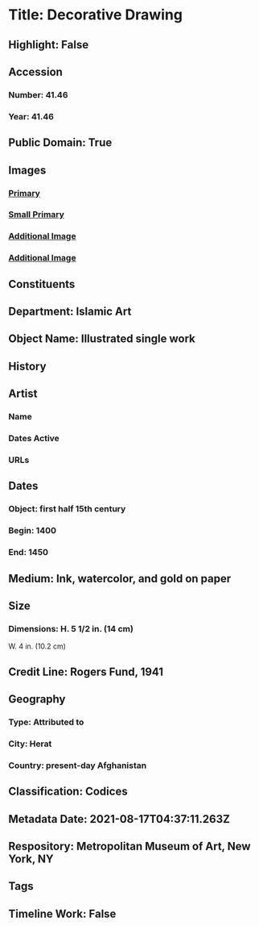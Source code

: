# Title: Decorative Drawing
## Highlight: False
## Accession
### Number: 41.46
### Year: 41.46
## Public Domain: True
## Images
### [Primary](https://images.metmuseum.org/CRDImages/is/original/sf41-46r.jpg)
### [Small Primary](https://images.metmuseum.org/CRDImages/is/web-large/sf41-46r.jpg)
### [Additional Image](https://images.metmuseum.org/CRDImages/is/original/123379.jpg)
### [Additional Image](https://images.metmuseum.org/CRDImages/is/original/sf41-46v.jpg)
## Constituents
## Department: Islamic Art
## Object Name: Illustrated single work
## History
## Artist
### Name
### Dates Active
### URLs
## Dates
### Object: first half 15th century
### Begin: 1400
### End: 1450
## Medium: Ink, watercolor, and gold on paper
## Size
### Dimensions: H. 5 1/2 in. (14 cm)
W. 4 in. (10.2 cm)
## Credit Line: Rogers Fund, 1941
## Geography
### Type: Attributed to
### City: Herat
### Country: present-day Afghanistan
## Classification: Codices
## Metadata Date: 2021-08-17T04:37:11.263Z
## Respository: Metropolitan Museum of Art, New York, NY
## Tags
## Timeline Work: False